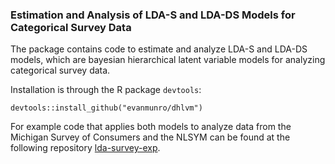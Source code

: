 ### Estimation and Analysis of LDA-S and LDA-DS Models for Categorical Survey Data

The package contains code to estimate and analyze LDA-S and LDA-DS models, which are bayesian hierarchical latent variable models for analyzing categorical survey data. 

Installation is through the R package `devtools`:

```
devtools::install_github("evanmunro/dhlvm")
```

For example code that applies both models to analyze data from the Michigan Survey of Consumers and the NLSYM can be found at the following repository [lda-survey-exp](https://www.github.com/evanmunro/lda-survey-exp). 



